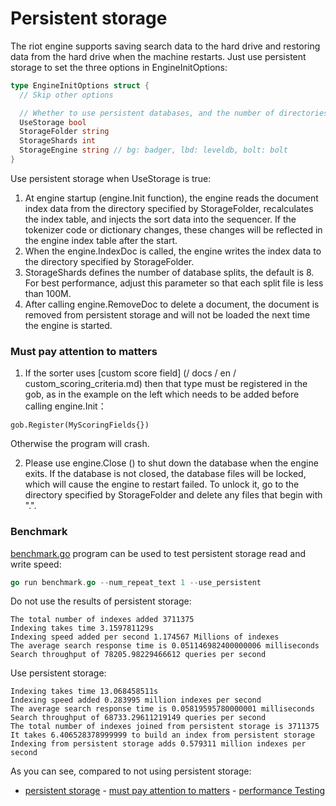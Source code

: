 Persistent storage
====

The riot engine supports saving search data to the hard drive and restoring data from the hard drive when the machine restarts. Just use persistent storage to set the three options in EngineInitOptions:

```go
type EngineInitOptions struct {
  // Skip other options

  // Whether to use persistent databases, and the number of directories and splits that database files hold
  UseStorage bool
  StorageFolder string
  StorageShards int
  StorageEngine string // bg: badger, lbd: leveldb, bolt: bolt
}
```

Use persistent storage when UseStorage is true:

1. At engine startup (engine.Init function), the engine reads the document index data from the directory specified by StorageFolder, recalculates the index table, and injects the sort data into the sequencer. If the tokenizer code or dictionary changes, these changes will be reflected in the engine index table after the start.
2. When the engine.IndexDoc is called, the engine writes the index data to the directory specified by StorageFolder.
3. StorageShards defines the number of database splits, the default is 8. For best performance, adjust this parameter so that each split file is less than 100M.
4. After calling engine.RemoveDoc to delete a document, the document is removed from persistent storage and will not be loaded the next time the engine is started.


### Must pay attention to matters

1. If the sorter uses [custom score field] (/ docs / en / custom_scoring_criteria.md) then that type must be registered in the gob, as in the example on the left which needs to be added before calling engine.Init：
```
gob.Register(MyScoringFields{})
```
Otherwise the program will crash.

2. Please use engine.Close () to shut down the database when the engine exits. If the database is not closed, the database files will be locked, which will cause the engine to restart failed. To unlock it, go to the directory specified by StorageFolder and delete any files that begin with ".".

### Benchmark

[benchmark.go](/examples/benchmark.go) program can be used to test persistent storage read and write speed:

```go
go run benchmark.go --num_repeat_text 1 --use_persistent
```

Do not use the results of persistent storage:

```
The total number of indexes added 3711375
Indexing takes time 3.159781129s
Indexing speed added per second 1.174567 Millions of indexes
The average search response time is 0.051146982400000006 milliseconds
Search throughput of 78205.98229466612 queries per second
```

Use persistent storage:

```
Indexing takes time 13.068458511s
Indexing speed added 0.283995 million indexes per second
The average search response time is 0.05819595780000001 milliseconds
Search throughput of 68733.29611219149 queries per second
The total number of indexes joined from persistent storage is 3711375
It takes 6.406528378999999 to build an index from persistent storage
Indexing from persistent storage adds 0.579311 million indexes per second
```

As you can see, compared to not using persistent storage:

- [persistent storage](#%E6%8C%81%E4%B9%85%E5%AD%98%E5%82%A8)
        - [must pay attention to matters](#%E5%BF%85%E9%A1%BB%E6%B3%A8%E6%84%8F%E4%BA%8B%E9%A1%B9)
        - [performance Testing](#%E6%80%A7%E8%83%BD%E6%B5%8B%E8%AF%95)
